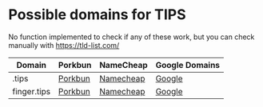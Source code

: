 # Possible domains for TIPS

No function implemented to check if any of these work, but you can check manually with https://tld-list.com/

| Domain | Porkbun | NameCheap | Google Domains |
|---|---|---|---|
| .tips | [Porkbun](https://porkbun.com/checkout/search?prb=e814663da1&tlds=&idnLanguage=&search=search&q=.tips) | [Namecheap](https://www.namecheap.com/domains/registration/results/?domain=.tips) | [Google](https://domains.google.com/registrar/search?searchTerm=.tips) |
| finger.tips | [Porkbun](https://porkbun.com/checkout/search?prb=e814663da1&tlds=&idnLanguage=&search=search&q=finger.tips) | [Namecheap](https://www.namecheap.com/domains/registration/results/?domain=finger.tips) | [Google](https://domains.google.com/registrar/search?searchTerm=finger.tips) |
